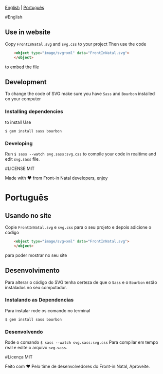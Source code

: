 [English](#english) | [Português](#portugu%C3%AAs)

#English

## Use in website

Copy ```FrontInNatal.svg``` and ```svg.css``` to your project
Then use the code
```HTML
	<object type="image/svg+xml" data="FrontInNatal.svg">
	</object>
```
to embed the file

## Development

To change the code of SVG make sure you have ```Sass``` and ```Bourbon``` installed on your computer

### Installing dependencies

to install Use
```Shell
$ gem install sass bourbon
```

### Developing

Run ```$ sass --watch svg.sass:svg.css``` to compile your code in realtime and edit ```svg.sass``` file.


#LICENSE
MIT

Made with :heart: from Front-in Natal developers, enjoy

# Português

## Usando no site

Copie ```FrontInNatal.svg``` e ```svg.css``` para o seu projeto
e depois adicione o código
```HTML
	<object type="image/svg+xml" data="FrontInNatal.svg">
	</object>
```
para poder mostrar no seu site

## Desenvolvimento

Para alterar o código do SVG tenha certeza de que o ```Sass``` e o ```Bourbon``` estão instalados no seu computador.

### Instalando as Dependencias

Para instalar rode os comando no terminal
```Shell
$ gem install sass bourbon
```

### Desenvolvendo

Rode o comando ```$ sass --watch svg.sass:svg.css``` Para compilar em tempo real e edite o arquivo ```svg.sass```.


#Licença
MIT

Feito com :heart: Pelo time de desenvolvedores do Front-in Natal, Aproveite.
